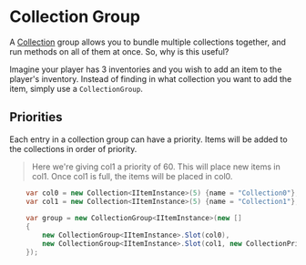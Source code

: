 # Collection Group

A [Collection](Collection.md) group allows you to bundle multiple collections together, and run methods on all of them at once. So, why is this useful?

Imagine your player has 3 inventories and you wish to add an item to the player's inventory. Instead of finding in what collection you want to add the item, simply use a `CollectionGroup`.

## Priorities

Each entry in a collection group can have a priority. Items will be added to the collections in order of priority.

> Here we're giving col1 a priority of 60. This will place new items in col1. Once col1 is full, the items will be placed in col0.

```csharp
	var col0 = new Collection<IItemInstance>(5) {name = "Collection0"};
	var col1 = new Collection<IItemInstance>(5) {name = "Collection1"};
	
	var group = new CollectionGroup<IItemInstance>(new []
	{
		new CollectionGroup<IItemInstance>.Slot(col0), 
		new CollectionGroup<IItemInstance>.Slot(col1, new CollectionPriority<IItemInstance>(60, 60, 60)), 
	});
```